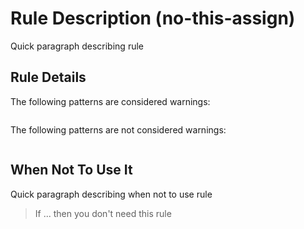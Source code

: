 # Rule Description (no-this-assign)

Quick paragraph describing rule

## Rule Details

The following patterns are considered warnings:

```js
```

The following patterns are not considered warnings:

```js
```

## When Not To Use It

Quick paragraph describing when not to use rule
> If ... then you don't need this rule

